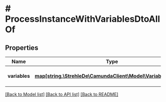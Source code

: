 # # ProcessInstanceWithVariablesDtoAllOf

## Properties

Name | Type | Description | Notes
------------ | ------------- | ------------- | -------------
**variables** | [**map[string,\StrehleDe\CamundaClient\Model\VariableValueDto]**](VariableValueDto.md) | The id of the process instance. | [optional] 

[[Back to Model list]](../../README.md#documentation-for-models) [[Back to API list]](../../README.md#documentation-for-api-endpoints) [[Back to README]](../../README.md)


